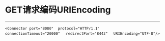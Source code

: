 ﻿# GET请求编码URIEncoding

---

```
<Connector port="8080" 	protocol="HTTP/1.1" 　connectionTimeout="20000" 　redirectPort="8443" 　URIEncoding="UTF-8"/>
```




